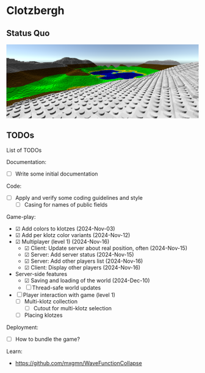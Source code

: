 # Clotzbergh

## Status Quo

![Screenshot of the game](doc/game-screen.png)

## TODOs

List of TODOs

Documentation:
- ☐ Write some initial documentation

Code:
- ☐ Apply and verify some coding guidelines and style
  - ☐ Casing for names of public fields

Game-play:
- ☑ Add colors to klotzes (2024-Nov-03)
- ☑ Add per klotz color variants (2024-Nov-12)
- ☑ Multiplayer (level 1) (2024-Nov-16)
  - ☑ Client: Update server about real position, often (2024-Nov-15)
  - ☑ Server: Add server status (2024-Nov-15)
  - ☑ Server: Add other players list (2024-Nov-16)
  - ☑ Client: Display other players (2024-Nov-16)
- Server-side features
  - ☑ Saving and loading of the world (2024-Dec-10)
  - ☐ Thread-safe world updates
- ☐ Player interaction with game (level 1)
  - ☐ Multi-klotz collection
    - ☐ Cutout for multi-klotz selection
  - ☐ Placing klotzes

Deployment:
- ☐ How to bundle the game?

Learn:
- https://github.com/mxgmn/WaveFunctionCollapse
